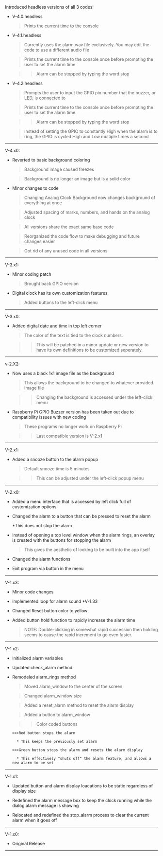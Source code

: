 Introduced headless versions of all 3 codes!
  - V-4.0.headless

    >Prints the current time to the console

  - V-4.1.headless

    >Currently uses the alarm.wav file exclusively. You may edit the code to use a different audio file

    >Prints the current time to the console once before prompting the user to set the alarm time

      >>Alarm can be stopped by typing the word stop

  - V-4.2.headless

    >Prompts the user to input the GPIO pin number that the buzzer, or LED, is connected to

    >Prints the current time to the console once before prompting the user to set the alarm time

      >>Alarm can be stopped by typing the word stop

    >Instead of setting the GPIO to constantly High when the alarm is to ring, the GPIO is cycled High and Low multiple times a second

----------

V-4.x0:
  - Reverted to basic background coloring

    >Background image caused freezes

    >Background is no longer an image but is a solid color

  - Minor changes to code

    >Changing Analog Clock Background now changes background of everything at once

    >Adjusted spacing of marks, numbers, and hands on the analog clock

    >All versions share the exact same base code

    >Reorganized the code flow to make debugging and future changes easier

    >Got rid of any unused code in all versions

----------

V-3.x1:
  - Minor coding patch

    >Brought back GPIO version

  - Digital clock has its own customization features

    >Added buttons to the left-click menu

----------

V-3.x0:
  - Added digital date and time in top left corner

    >The color of the text is tied to the clock numbers.

      >>This will be patched in a minor update or new version to have its own definitions to be customized seperately.

----------

v-2.X2:

  - Now uses a black 1x1 image file as the background

    >This allows the background to be changed to whatever provided image file

      >>Changing the background is accessed under the left-click menu

  - Raspberry Pi GPIO Buzzer version has been taken out due to compatibility issues with new coding

    >These programs no longer work on Raspberry Pi

      >>Last compatible version is V-2.x1

----------

V-2.x1:

  - Added a snooze button to the alarm popup

    >Default snooze time is 5 minutes

      >>This can be adjusted under the left-click popup menu
    

----------

V-2.x0:

  - Added a menu interface that is accessed by left click full of customization options

  - Changed the alarm to a button that can be pressed to reset the alarm
  
    *This does not stop the alarm

  - Instead of opening a top level window when the alarm rings, an overlay is created with the buttons for stopping the alarm

    >This gives the aesthetic of looking to be built into the app itself

  - Changed the alarm functions

  - Exit program via button in the menu

----------

V-1.x3:

  - Minor code changes

  - Implemented loop for alarm sound *V-1.33

  - Changed Reset button color to yellow

  - Added button hold function to rapidly increase the alarm time

    >NOTE: Double-clicking in somewhat rapid succession then holding seems to cause the rapid increment to go even faster.

----------

V-1.x2:

  - Initialized alarm variables

  - Updated check_alarm method

  - Remodeled alarm_rings method

    >Moved alarm_window to the center of the screen

    >Changed alarm_window size

    >Added a reset_alarm method to reset the alarm display

    >Added a button to alarm_window

      >>Color coded buttons

        >>>Red button stops the alarm

          * This keeps the previously set alarm

        >>>Green button stops the alarm and resets the alarm display

          * This effectively "shuts off" the alarm feature, and allows a new alarm to be set

----------

V-1.x1:

  - Updated button and alarm display loacations to be static regardless of display size

  - Redefined the alarm message box to keep the clock running while the dialog alarm message is showing

  - Relocated and redefined the stop_alarm process to clear the current alarm when it goes off

----------

V-1.x0:

  - Original Release

----------
